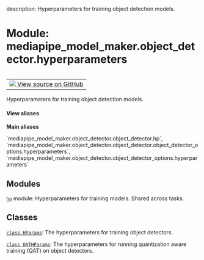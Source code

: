 description: Hyperparameters for training object detection models.

<div itemscope itemtype="http://developers.google.com/ReferenceObject">
<meta itemprop="name" content="mediapipe_model_maker.object_detector.hyperparameters" />
<meta itemprop="path" content="Stable" />
</div>

# Module: mediapipe_model_maker.object_detector.hyperparameters

<!-- Insert buttons and diff -->

<table class="tfo-notebook-buttons tfo-api nocontent" align="left">
<td>
  <a target="_blank" href="https://github.com/google/mediapipe/tree/master/mediapipe/model_maker/python/vision/object_detector/hyperparameters.py">
    <img src="https://www.tensorflow.org/images/GitHub-Mark-32px.png" />
    View source on GitHub
  </a>
</td>
</table>



Hyperparameters for training object detection models.

<section class="expandable">
  <h4 class="showalways">View aliases</h4>
  <p>
<b>Main aliases</b>
<p>`mediapipe_model_maker.object_detector.object_detector.hp`, `mediapipe_model_maker.object_detector.object_detector.object_detector_options.hyperparameters`, `mediapipe_model_maker.object_detector.object_detector_options.hyperparameters`</p>
</p>
</section>



## Modules

[`hp`](../../mediapipe_model_maker/object_detector/hyperparameters/hp.md) module: Hyperparameters for training models. Shared across tasks.

## Classes

[`class HParams`](../../mediapipe_model_maker/object_detector/HParams.md): The hyperparameters for training object detectors.

[`class QATHParams`](../../mediapipe_model_maker/object_detector/QATHParams.md): The hyperparameters for running quantization aware training (QAT) on object detectors.

